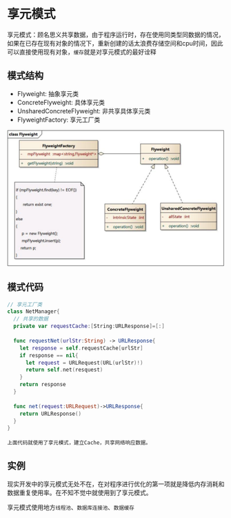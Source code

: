 # 享元模式

享元模式：顾名思义共享数据，由于程序运行时，存在使用同类型同数据的情况，如果在已存在现有对象的情况下，重新创建的话太浪费存储空间和cpu时间，因此可以直接使用现有对象，`缓存`就是对享元模式的最好诠释

## 模式结构

- Flyweight: 抽象享元类
- ConcreteFlyweight: 具体享元类
- UnsharedConcreteFlyweight: 非共享具体享元类
- FlyweightFactory: 享元工厂类

<img src="media/image-20200508101906556.png" width=600>



## 模式代码

```swift
// 享元工厂类
class NetManager{
  // 共享的数据
  private var requestCache:[String:URLResponse]=[:]
  
  func requestNet(urlStr:String) -> URLResponse{
    let response = self.requestCache[urlStr]
    if response == nil{
      let request = URLRequest(URL(urlStr)!)
      return self.net(resquest)
    }
    return response
  }
  
  func net(request:URLRequest)->URLResponse{
    return URLResponse()
  }
}

上面代码就使用了享元模式，建立Cache，共享网络响应数据。
```



## 实例

现实开发中的享元模式无处不在，在对程序进行优化的第一项就是降低内存消耗和数据重复使用率。在不知不觉中就使用到了享元模式。

享元模式使用地方`线程池`、`数据库连接池`、`数据缓存`